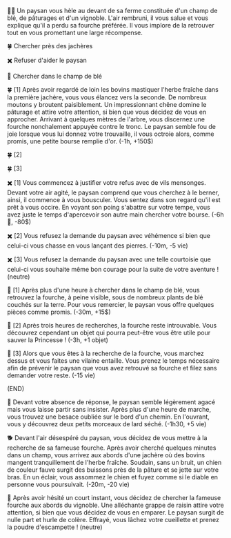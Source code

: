 👨‍🌾 Un paysan vous hèle au devant de sa ferme constituée d'un champ de blé, de pâturages et d'un vignoble. L'air rembruni, il vous salue et vous explique qu'il a perdu sa fourche préférée. Il vous implore de la retrouver tout en vous promettant une large récompense.

🍀 Chercher près des jachères 

✖️ Refuser d'aider le paysan 

🎑 Chercher dans le champ de blé


🍀 [1] Après avoir regardé de loin les bovins mastiquer l'herbe fraîche dans la première jachère, vous vous élancez vers la seconde. De nombreux moutons y broutent paisiblement. Un impressionnant chêne domine le pâturage et attire votre attention, si bien que vous décidez de vous en approcher. Arrivant à quelques mètres de l'arbre, vous discernez une fourche nonchalement appuyée contre le tronc. Le paysan semble fou de joie lorsque vous lui donnez votre trouvaille, il vous octroie alors, comme promis, une petite bourse remplie d'or. (-1h, +150$)

🍀 [2] 

🍀 [3]
 
✖️ [1] Vous commencez à justifier votre refus avec de vils mensonges. Devant votre air agité, le paysan comprend que vous cherchez à le berner, ainsi, il commence à vous bousculer. Vous sentez dans son regard qu'il est prêt à vous occire. En voyant son poing s'abattre sur votre tempe, vous avez juste le temps d'apercevoir son autre main chercher votre bourse. (-6h 🤕, -80$)

✖️ [2] Vous refusez la demande du paysan avec véhémence si bien que celui-ci vous chasse en vous lançant des pierres. (-10m, -5 vie)

✖️ [3] Vous refusez la demande du paysan avec une telle courtoisie que celui-ci vous souhaite même bon courage pour la suite de votre aventure ! (neutre)


🎑 [1] Après plus d'une heure à chercher dans le champ de blé, vous retrouvez la fourche, à peine visible, sous de nombreux plants de blé couchés sur la terre. Pour vous remercier, le paysan vous offre quelques pièces comme promis. (-30m, +15$)

🎑 [2] Après trois heures de recherches, la fourche reste introuvable. Vous découvrez cependant un objet qui pourra peut-être vous être utile pour sauver la Princesse ! (-3h, +1 objet)

🎑 [3] Alors que vous êtes à la recherche de la fourche, vous marchez dessus et vous faites une vilaine entaille. Vous prenez le temps nécessaire afin de prévenir le paysan que vous avez retrouvé sa fourche et filez sans demander votre reste. (-15 vie)

(END)

🥓 Devant votre absence de réponse, le paysan semble légèrement agacé mais vous laisse partir sans insister. Après plus d'une heure de marche, vous trouvez une besace oubliée sur le bord d'un chemin. En l'ouvrant, vous y découvrez deux petits morceaux de lard séché. (-1h30, +5 vie)

🐕 Devant l'air désespéré du paysan, vous décidez de vous mettre à la recherche de sa fameuse fourche. Après avoir cherché quelques minutes dans un champ, vous arrivez aux abords d'une jachère où des bovins mangent tranquillement de l'herbe fraîche. Soudain, sans un bruit, un chien de couleur fauve surgit des buissons près de la pâture et se jette sur votre bras. En un éclair, vous assommez le chien et fuyez comme si le diable en personne vous poursuivait. (-20m, -20 vie)

🍇 Après avoir hésité un court instant, vous décidez de chercher la fameuse fourche aux abords du vignoble. Une alléchante grappe de raisin attire votre attention, si bien que vous décidez de vous en emparer. Le paysan surgit de nulle part et hurle de colère. Effrayé, vous lâchez votre cueillette et prenez la poudre d'escampette ! (neutre)  
